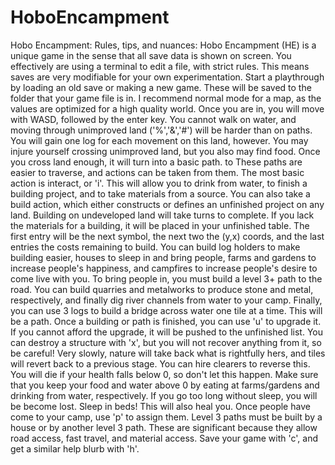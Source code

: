 # HoboEncampment
Hobo Encampment: Rules, tips, and nuances:
Hobo Encampment (HE) is a unique game in the sense that all save data is shown on screen.  You effectively are using a terminal to edit a file, with strict rules.
This means saves are very modifiable for your own experimentation.
Start a playthrough by loading an old save or making a new game.  These will be saved to the folder that your game file is in.  I recommend normal mode for a map,
as the values are optimized for a high quality world.
Once you are in, you will move with WASD, followed by the enter key.  You cannot walk on water, and moving through unimproved land ('%','&','#') will be harder than
on paths.  You will gain one log for each movement on this land, however.
You may injure yourself crossing unimproved land, but you also may find food.  Once you cross land enough, it will turn into a basic path. to 
These paths are easier to traverse, and actions can be taken from them.  The most basic action is interact, or 'i'.
This will allow you to drink from water, to finish a building project, and to take materials from a source.
You can also take a build action, which either constructs or defines an unfinished project on any land.  Building on undeveloped land will take turns to complete.
If you lack the materials for a building, it will be placed in your unfinished table.  The first entry will be the next symbol, the next two the (y,x) coords, and
the last entries the costs remaining to build.  You can build log holders to make building easier, houses to sleep in and bring people, farms and gardens to
increase people's happiness, and campfires to increase people's desire to come live with you.  To bring people in, you must build a level 3+ path to the road.
You can build quarries and metalworks to produce stone and metal, respectively, and finally dig river channels from water to your camp.
Finally, you can use 3 logs to build a bridge across water one tile at a time.  This will be a path.
Once a building or path is finished, you can use 'u' to upgrade it.  If you cannot afford the upgrade, it will be pushed to the unfinished list.
You can destroy a structure with 'x', but you will not recover anything from it, so be careful!
Very slowly, nature will take back what is rightfully hers, and tiles will revert back to a previous stage.  You can hire clearers to reverse this.
You will die if your health falls below 0, so don't let this happen.  Make sure that you keep your food and water above 0 by eating at farms/gardens and drinking
from water, respectively.
If you go too long without sleep, you will be become lost.  Sleep in beds!  This will also heal you.
Once people have come to your camp, use 'p' to assign them.
Level 3 paths must be built by a house or by another level 3 path.  These are significant because they allow road access, fast travel, and material access.
Save your game with 'c', and get a similar help blurb with 'h'.  
